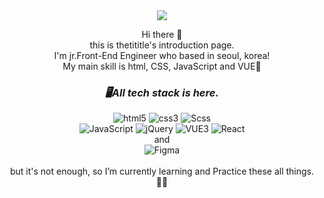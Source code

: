 <div align="center">
<img src="https://capsule-render.vercel.app/api?type=Waving&color=auto&fontColor=ffffff&height=180&section=header&text=thetitle&fontSize=32" />

Hi there 👋<br/>
this is thetititle's introduction page.<br/>
I'm jr.Front-End Engineer who based in seoul, korea!<br/>
My main skill is html, CSS, JavaScript and VUE🖤

### _🖥All tech stack is here._

<img alt="html5" src ="https://img.shields.io/badge/html5-E34F26.svg?&style=for-the-badge&logo=html5&logoColor=white"/>
<img alt="css3" src ="https://img.shields.io/badge/css3-1572B6.svg?&style=for-the-badge&logo=css3&logoColor=white"/>
<img alt="Scss" src ="https://img.shields.io/badge/Scss-CC6699.svg?&style=for-the-badge&logo=Sass&logoColor=white"/>
<br/>
<img alt="JavaScript" src ="https://img.shields.io/badge/JavaScript-F7DF1E.svg?&style=for-the-badge&logo=JavaScript&logoColor=white"/>
<img alt="jQuery" src ="https://img.shields.io/badge/jQuery-0769AD.svg?&style=for-the-badge&logo=jQuery&logoColor=white"/>
<img alt="VUE3" src ="https://img.shields.io/badge/Vue3-4FC08D.svg?&style=for-the-badge&logo=Vue.js&logoColor=white"/>
<img alt="React" src ="https://img.shields.io/badge/React-61DAFB.svg?&style=for-the-badge&logo=React&logoColor=white"/>
<br/>
and
<br/>
<img alt="Figma" src ="https://img.shields.io/badge/Figma-F24E1E.svg?&style=for-the-badge&logo=Figma&logoColor=white"/>
<br/>
<br/>
but it's not enough, so I’m currently learning and Practice these all things.✍🏻
<br/>
</div>
<!--
**thetitle/thetitle** is a ✨ _special_ ✨ repository because its `README.md` (this file) appears on your GitHub profile.

Here are some ideas to get you started:

- 🔭 I’m currently working on ...
- 🌱 I’m currently learning ...
- 👯 I’m looking to collaborate on ...
- 🤔 I’m looking for help with ...
- 💬 Ask me about ...
- 📫 How to reach me: ...
- 😄 Pronouns: ...
- ⚡ Fun fact: ...
-->
